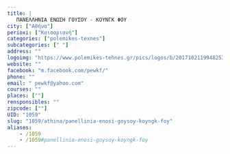 ```yaml
---
title: |
   ΠΑΝΕΛΛΗΝΙΑ ΕΝΩΣΗ ΓΟΥΣΟΥ - ΚΟΥΝΓΚ ΦΟΥ
city: ["Αθήνα"]
perioxi: ["Καισαριανή"]
categories: ["polemikes-texnes"]
subcategories: [" "]
address: ""
logoimg: "https://www.polemikes-tehnes.gr/pics/logos/b/2017102119948253.jpg"
website: ""
facebook: "m.facebook.com/pewkf/"
phone: ""
email: " pewkf@yahoo.com"
courses: ""
places: [""]
rensponsibles: ""
zipcode: [""]
UID: "1059"
slug: "1059/athina/panellinia-enosi-goysoy-koyngk-foy"
aliases:
    - /1059
    - /1059#panellinia-enosi-goysoy-koyngk-foy
---
```


